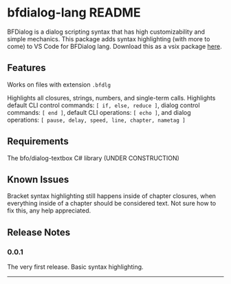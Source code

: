 # bfdialog-lang README

BFDialog is a dialog scripting syntax that has high customizability and simple mechanics. This package adds syntax highlighting (with more to come) to VS Code for BFDialog lang. Download this as a vsix package [here](https://drive.google.com/file/d/1h51v2vq7YMY9RbT1Ih9zEYuInL1TJbcF/view?usp=sharing).

## Features

Works on files with extension `.bfdlg`

Highlights all closures, strings, numbers, and single-term calls. Highlights default CLI control commands: `[ if, else, reduce ]`, dialog control commands: `[ end ]`, default CLI operations: `[ echo ]`, and dialog operations: `[ pause, delay, speed, line, chapter, nametag ]`

## Requirements

The bfo/dialog-textbox C# library (UNDER CONSTRUCTION)

## Known Issues

Bracket syntax highlighting still happens inside of chapter closures, when everything inside of a chapter should be considered text. Not sure how to fix this, any help appreciated.

## Release Notes

### 0.0.1

The very first release. Basic syntax highlighting.

---
